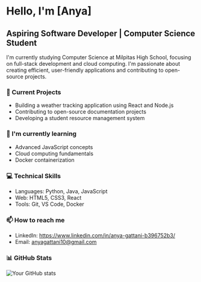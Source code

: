 # Hello, I'm [Anya] 
## Aspiring Software Developer | Computer Science Student

I'm currently studying Computer Science at Milpitas High School, 
focusing on full-stack development and cloud computing. 
I'm passionate about creating efficient, user-friendly 
applications and contributing to open-source projects.

### 🔭 Current Projects
- Building a weather tracking application using React and Node.js
- Contributing to open-source documentation projects
- Developing a student resource management system

### 🌱 I'm currently learning
- Advanced JavaScript concepts
- Cloud computing fundamentals
- Docker containerization

### 💻 Technical Skills
- Languages: Python, Java, JavaScript
- Web: HTML5, CSS3, React
- Tools: Git, VS Code, Docker

### 📫 How to reach me
- LinkedIn: https://www.linkedin.com/in/anya-gattani-b396752b3/
- Email: anyagattani10@gmail.com

### 📊 GitHub Stats
![Your GitHub stats](https://github-readme-stats.vercel.app/api?AnyaGattani=AnyaGattani)
<!---
AnyaGattani/AnyaGattani is a ✨ special ✨ repository because its `README.md` (this file) appears on your GitHub profile.
You can click the Preview link to take a look at your changes.
--->
